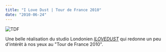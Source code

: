 ```yaml
---
title: "I Love Dust | Tour de France 2010"
date: "2010-06-24"
---
```


![](/uploads/TDF.jpg "TDF")

Une belle réalisation du studio Londonien [_ILOVEDUST_](http://ilovedust.com/ild) qui redonne un peu d'intérêt à nos yeux au "Tour de France 2010".
